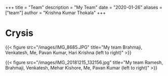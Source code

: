 +++
title = "Team"
description = "My Team"
date = "2020-01-26"
aliases = ["team"]
author = "Krishna Kumar Thokala"
+++
# Crysis

{{< figure src="/images/IMG_8685.JPG" title="My team Brahmaji, Venkatesh, Me, Pavan Kumar, Hari Krishna (left to right)" >}}

{{< figure src="/images/IMG_20181215_132156.jpg" title="My team Ramesh, Brahmaji, Venkatesh, Mehar Kishore, Me, Pavan Kumar (left to right)" >}}
